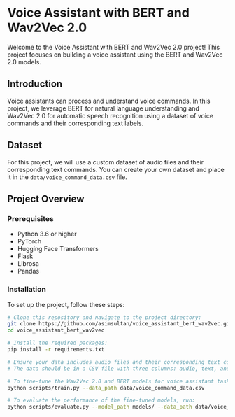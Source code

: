 
# Voice Assistant with BERT and Wav2Vec 2.0

Welcome to the Voice Assistant with BERT and Wav2Vec 2.0 project! This project focuses on building a voice assistant using the BERT and Wav2Vec 2.0 models.

## Introduction

Voice assistants can process and understand voice commands. In this project, we leverage BERT for natural language understanding and Wav2Vec 2.0 for automatic speech recognition using a dataset of voice commands and their corresponding text labels.

## Dataset

For this project, we will use a custom dataset of audio files and their corresponding text commands. You can create your own dataset and place it in the `data/voice_command_data.csv` file.

## Project Overview

### Prerequisites

- Python 3.6 or higher
- PyTorch
- Hugging Face Transformers
- Flask
- Librosa
- Pandas

### Installation

To set up the project, follow these steps:

```bash
# Clone this repository and navigate to the project directory:
git clone https://github.com/asimsultan/voice_assistant_bert_wav2vec.git
cd voice_assistant_bert_wav2vec

# Install the required packages:
pip install -r requirements.txt

# Ensure your data includes audio files and their corresponding text commands. Place these files in the data/ directory.
# The data should be in a CSV file with three columns: audio, text, and label.

# To fine-tune the Wav2Vec 2.0 and BERT models for voice assistant tasks, run the following command:
python scripts/train.py --data_path data/voice_command_data.csv

# To evaluate the performance of the fine-tuned models, run:
python scripts/evaluate.py --model_path models/ --data_path data/voice_command_data.csv
